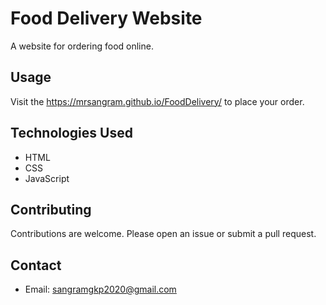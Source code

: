 # Food Delivery Website

A website for ordering food online.

## Usage

Visit the  https://mrsangram.github.io/FoodDelivery/  to place your order.

## Technologies Used

- HTML
- CSS
- JavaScript

## Contributing

Contributions are welcome. Please open an issue or submit a pull request.

## Contact

- Email: sangramgkp2020@gmail.com

